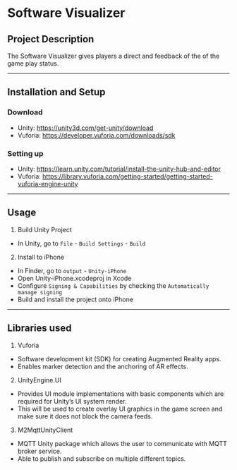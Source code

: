# Software Visualizer 

## Project Description  
The Software Visualizer gives players a direct and feedback of the of the game play status.  

---

## Installation and Setup 
### Download
- Unity: https://unity3d.com/get-unity/download
- Vuforia: https://developer.vuforia.com/downloads/sdk

### Setting up
- Unity: https://learn.unity.com/tutorial/install-the-unity-hub-and-editor
- Vuforia: https://library.vuforia.com/getting-started/getting-started-vuforia-engine-unity

---

## Usage
1. Build Unity Project
- In Unity, go to `File` - `Build Settings` - `Build`
2. Install to iPhone
- In Finder, go to `output` - `Unity-iPhone`
- Open Unity-iPhone.xcodeproj in Xcode
- Configure `Signing & Capabilities` by checking the `Automatically manage signing`
- Build and install the project onto iPhone


---

## Libraries used
1. Vuforia  
- Software development kit (SDK) for creating Augmented Reality apps.
- Enables marker detection and the anchoring of AR effects.
2. UnityEngine.UI
- Provides UI module implementations with basic components which are required for Unity’s UI system render.
- This will be used to create overlay UI graphics in the game screen and make sure it does not block the camera feeds.
3. M2MqttUnityClient
- MQTT Unity package which allows the user to communicate with MQTT broker service.
- Able to publish and subscribe on multiple different topics.




